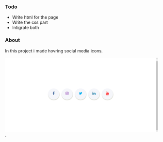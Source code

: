 ### Todo
- Write html for the page
- Write the css part
- Intigrate both


### About 
In this project i made hovring social media icons.

![Project Screenshot](https://github.com/iariful/Html-work/blob/main/SsOfThePage.png?raw=true).

